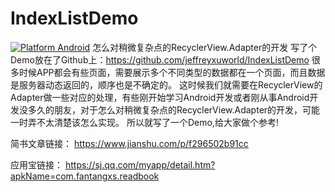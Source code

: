 # IndexListDemo
[![Platform Android](https://img.shields.io/badge/platform-Android-brightgreen)](https://developer.android.com/)
怎么对稍微复杂点的RecyclerView.Adapter的开发
写了个Demo放在了Github上：https://github.com/jeffreyxuworld/IndexListDemo
很多时候APP都会有些页面，需要展示多个不同类型的数据都在一个页面，而且数据是服务器动态返回的，顺序也是不确定的。
这时候我们就需要在RecyclerView的Adapter做一些对应的处理，有些刚开始学习Android开发或者刚从事Android开发没多久的朋友，对于怎么对稍微复杂点的RecyclerView.Adapter的开发，可能一时弄不太清楚该怎么实现。
所以就写了一个Demo,给大家做个参考!

简书文章链接：
https://www.jianshu.com/p/f296502b91cc

应用宝链接：
https://sj.qq.com/myapp/detail.htm?apkName=com.fantangxs.readbook
